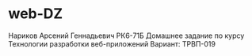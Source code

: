 # web-DZ
 Нариков Арсений Геннадьевич РК6-71Б
 Домашнее задание по курсу Технологии разработки веб-приложений  Вариант: ТРВП-019

